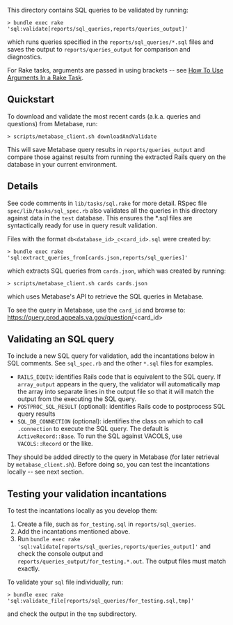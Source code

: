 
This directory contains SQL queries to be validated by running:
```
> bundle exec rake 'sql:validate[reports/sql_queries,reports/queries_output]'
```
which runs queries specified in the `reports/sql_queries/*.sql` files and
saves the output to `reports/queries_output` for comparison and diagnostics.

For Rake tasks, arguments are passed in using brackets -- see [How To Use Arguments In a Rake Task](https://thoughtbot.com/blog/how-to-use-arguments-in-a-rake-task).

## Quickstart

To download and validate the most recent cards (a.k.a. queries and questions) 
from Metabase, run:
```
> scripts/metabase_client.sh downloadAndValidate
```

This will save Metabase query results in `reports/queries_output` and
compare those against results from running the extracted Rails query on 
the database in your current environment.

## Details

See code comments in `lib/tasks/sql.rake` for more detail.
RSpec file `spec/lib/tasks/sql_spec.rb` also validates all the queries in this
directory against data in the `test` database. This ensures the *.sql files
are syntactically ready for use in query result validation.

Files with the format `db<database_id>_c<card_id>.sql` were created by:
```
> bundle exec rake 'sql:extract_queries_from[cards.json,reports/sql_queries]'
```

which extracts SQL queries from `cards.json`, which was created by running:
```
> scripts/metabase_client.sh cards cards.json
```

which uses Metabase's API to retrieve the SQL queries in Metabase.

To see the query in Metabase, use the `card_id` and browse to:
https://query.prod.appeals.va.gov/question/<card_id>

## Validating an SQL query

To include a new SQL query for validation, add the incantations below in
SQL comments.  See `sql_spec.rb` and the other `*.sql` files for examples.

- `RAILS_EQUIV`: identifies Rails code that is equivalent to the SQL query.
  If `array_output` appears in the query, the validator will automatically
  map the array into separate lines in the output file so that it will match 
  the output from the executing the SQL query.
- `POSTPROC_SQL_RESULT` (optional): identifies Rails code to postprocess SQL
  query results
- `SQL_DB_CONNECTION` (optional): identifies the class on which to call
  `.connection` to execute the SQL query. The default is `ActiveRecord::Base`.
  To run the SQL against VACOLS, use `VACOLS::Record` or the like.

They should be added directly to the query in Metabase (for later retrieval by
`metabase_client.sh`).  Before doing so, you can test the incantations locally
-- see next section.

## Testing your validation incantations

To test the incantations locally as you develop them:

1. Create a file, such as `for_testing.sql` in `reports/sql_queries`.
2. Add the incantations mentioned above.
3. Run `bundle exec rake 'sql:validate[reports/sql_queries,reports/queries_output]'`
   and check the console output and `reports/queries_output/for_testing.*.out`.
   The output files must match exactly.

To validate your `sql` file individually, run:
```
> bundle exec rake 'sql:validate_file[reports/sql_queries/for_testing.sql,tmp]'
```
and check the output in the `tmp` subdirectory.
